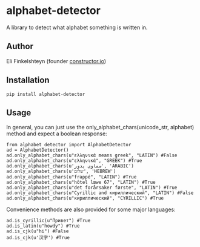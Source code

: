 # alphabet-detector
A library to detect what alphabet something is written in.

## Author
Eli Finkelshteyn (founder [constructor.io](http://www.constructor.io))

## Installation
<code>pip install alphabet-detector</code>  

## Usage
In general, you can just use the only_alphabet_chars(unicode_str, alphabet) method and expect a boolean response:


    from alphabet_detector import AlphabetDetector
    ad = AlphabetDetector()
    ad.only_alphabet_chars(u"ελληνικά means greek", "LATIN") #False
    ad.only_alphabet_chars(u"ελληνικά", "GREEK") #True
    ad.only_alphabet_chars(u'سماوي يدور', 'ARABIC')
    ad.only_alphabet_chars(u'שלום', 'HEBREW')
    ad.only_alphabet_chars(u"frappé", "LATIN") #True
    ad.only_alphabet_chars(u"hôtel lœwe 67", "LATIN") #True
    ad.only_alphabet_chars(u"det forårsaker første", "LATIN") #True
    ad.only_alphabet_chars(u"Cyrillic and кириллический", "LATIN") #False
    ad.only_alphabet_chars(u"кириллический", "CYRILLIC") #True

Convenience methods are also provided for some major languages:


    ad.is_cyrillic(u"Привет") #True  
    ad.is_latin(u"howdy") #True
    ad.is_cjk(u"hi") #False
    ad.is_cjk(u'汉字') #True
